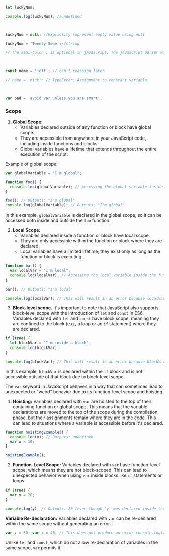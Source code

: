 
```js
let luckyNum;

console.log(luckyNum); //undefined

  

luckyNum = null; //Expliclity represent empty value using null

luckyNum = 'Tweety-Swee';//string

// The semi-colon ; is optional in javascript, The javascript parser will add it automatically

  

const name = 'jeff'; // can't reassign later

// name = 'mick'; // TypeError: Assignment to constant variable.

  

var bad = 'avoid var unless you are smart';
```

### Scope
1. **Global Scope:**
    - Variables declared outside of any function or block have global scope.
    - They are accessible from anywhere in your JavaScript code, including inside functions and blocks.
    - Global variables have a lifetime that extends throughout the entire execution of the script.

Example of global scope:

```js
var globalVariable = "I'm global";

function foo() {
  console.log(globalVariable); // Accessing the global variable inside a function
}

foo(); // Outputs: "I'm global"
console.log(globalVariable); // Outputs: "I'm global"

```

In this example, `globalVariable` is declared in the global scope, so it can be accessed both inside and outside the `foo` function.

2. **Local Scope:**
    - Variables declared inside a function or block have local scope.
    - They are only accessible within the function or block where they are declared.
    - Local variables have a limited lifetime; they exist only as long as the function or block is executing.

```js
function bar() {
  var localVar = "I'm local";
  console.log(localVar); // Accessing the local variable inside the function
}

bar(); // Outputs: "I'm local"

console.log(localVar); // This will result in an error because localVar is not defined in the global scope

```

3.  **Block-level scope.**
It's important to note that JavaScript also supports block-level scope with the introduction of `let` and `const` in ES6. Variables declared with `let` and `const` have block scope, meaning they are confined to the block (e.g., a loop or an `if` statement) where they are declared.

```js
if (true) {
  let blockVar = "I'm inside a block";
  console.log(blockVar);
}

console.log(blockVar); // This will result in an error because blockVar is not defined in this scope

```
In this example, `blockVar` is declared within the `if` block and is not accessible outside of that block due to block-level scope.

The `var` keyword in JavaScript behaves in a way that can sometimes lead to unexpected or "weird" behavior due to its function-level scope and hoisting

1. **Hoisting:** Variables declared with `var` are hoisted to the top of their containing function or global scope. This means that the variable declarations are moved to the top of the scope during the compilation phase, but their assignments remain where they are in the code. This can lead to situations where a variable is accessible before it's declared.

```js
function hoistingExample() {
  console.log(x); // Outputs: undefined
  var x = 10;
}

hoistingExample();

```

2. **Function-Level Scope:** Variables declared with `var` have function-level scope, which means they are not block-scoped. This can lead to unexpected behavior when using `var` inside blocks like `if` statements or loops.
```js
if (true) {
  var y = 20;
}

console.log(y); // Outputs: 20 (even though 'y' was declared inside the 'if' block)

```

**Variable Re-declaration:** Variables declared with `var` can be re-declared within the same scope without generating an error.

```js
var z = 30; var z = 40; // This does not produce an error console.log(z); // Outputs: 40

```
Unlike `let` and `const`, which do not allow re-declaration of variables in the same scope, `var` permits it.